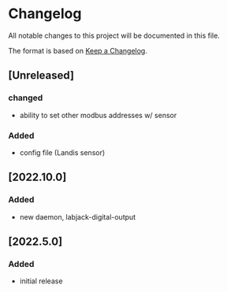 # Changelog
All notable changes to this project will be documented in this file.

The format is based on [Keep a Changelog](https://keepachangelog.com/).

## [Unreleased]

### changed
- ability to set other modbus addresses w/ sensor 
### Added
- config file (Landis sensor)

## [2022.10.0]

### Added
- new daemon, labjack-digital-output

## [2022.5.0]

### Added
- initial release
